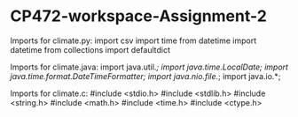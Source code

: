 # CP472-workspace-Assignment-2

Imports for climate.py:
import csv
import time
from datetime import datetime 
from collections import defaultdict

Imports for climate.java:
import java.util.*;
import java.time.LocalDate;
import java.time.format.DateTimeFormatter;
import java.nio.file.*;
import java.io.*;

Imports for climate.c:
#include <stdio.h>
#include <stdlib.h>
#include <string.h>
#include <math.h>
#include <time.h>
#include <ctype.h>
